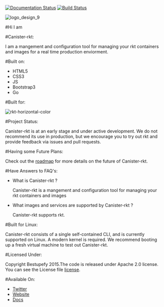 [![Documentation Status](https://readthedocs.org/projects/canister-rkt/badge/?version=latest)](https://readthedocs.org/projects/canister-rkt/?badge=latest)
[![Build Status](https://travis-ci.org/bestupefy/canister-rkt.svg?branch=master)](https://travis-ci.org/bestupefy/canister-rkt)

![logo_design_9](https://cloud.githubusercontent.com/assets/8342133/7682695/80c136de-fd97-11e4-92fc-4b2846489109.jpg)

#Hi I am 

#Canister-rkt:

I am a mangement and configuration tool for managing 
your rkt containers and images for a real time production enviorment.

#Built on:

- HTML5
- CSS3
- JS
- Bootstrap3
- Go

#Built for:

![rkt-horizontal-color](https://cloud.githubusercontent.com/assets/8342133/7788386/ba9ed948-0255-11e5-82c0-9eebc34c2da8.png)

#Project Status:

Canister-rkt is at an early stage and under active development. We do not recommend its use in production, but we encourage you to try out rkt and provide feedback via issues and pull requests.

#Having some Future Plans:

Check out the [roadmap](ROADMAP.md) for more details on the future of Canister-rkt.

#Have Answers to FAQ's:

- What is Canister-rkt ?

  Canister-rkt is a mangement and configuration tool for managing 
  your rkt containers and images
  
- What images and services are supported by Canister-rkt ?

  Canister-rkt supports rkt.
  
#Built for Linux:

Canister-rkt consists of a single self-contained CLI, and is currently supported on Linux. A modern kernel is required. We recommend booting up a fresh virtual machine to test out Canister-rkt.

#Licensed Under:

Copyright Bestupefy 2015.The code is released under Apache 2.0 license. You can
see the License file [license](LICENSE).

#Available On:

- [Twitter](https://twitter.com/ramitsurana)
- [Website](https://bestupefy.com)
- [Docs](http://canister-rkt.readthedocs.org)
